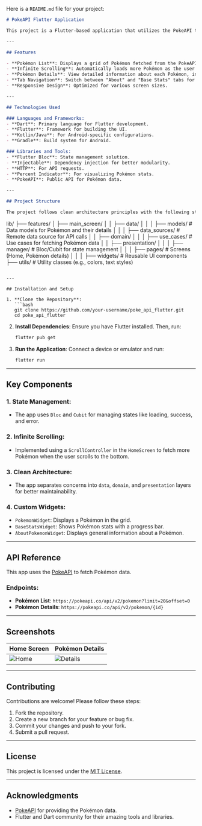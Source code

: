 Here is a `README.md` file for your project:

```markdown
# PokeAPI Flutter Application

This project is a Flutter-based application that utilizes the PokeAPI to display a list of Pokémon, their details, and statistics. The app is designed with clean architecture principles, Bloc state management, and infinite scrolling for seamless user experience.

---

## Features

- **Pokémon List**: Displays a grid of Pokémon fetched from the PokeAPI.
- **Infinite Scrolling**: Automatically loads more Pokémon as the user scrolls down.
- **Pokémon Details**: View detailed information about each Pokémon, including types, abilities, and base stats.
- **Tab Navigation**: Switch between "About" and "Base Stats" tabs for detailed Pokémon information.
- **Responsive Design**: Optimized for various screen sizes.

---

## Technologies Used

### Languages and Frameworks:
- **Dart**: Primary language for Flutter development.
- **Flutter**: Framework for building the UI.
- **Kotlin/Java**: For Android-specific configurations.
- **Gradle**: Build system for Android.

### Libraries and Tools:
- **Flutter Bloc**: State management solution.
- **Injectable**: Dependency injection for better modularity.
- **HTTP**: For API requests.
- **Percent Indicator**: For visualizing Pokémon stats.
- **PokeAPI**: Public API for Pokémon data.

---

## Project Structure

The project follows clean architecture principles with the following structure:

```
lib/
├── features/
│   ├── main_screen/
│   │   ├── data/
│   │   │   ├── models/          # Data models for Pokémon and their details
│   │   │   ├── data_sources/    # Remote data source for API calls
│   │   ├── domain/
│   │   │   ├── use_cases/       # Use cases for fetching Pokémon data
│   │   ├── presentation/
│   │   │   ├── manager/         # Bloc/Cubit for state management
│   │   │   ├── pages/           # Screens (Home, Pokémon details)
│   │   │   ├── widgets/         # Reusable UI components
├── utils/                       # Utility classes (e.g., colors, text styles)
```

---

## Installation and Setup

1. **Clone the Repository**:
   ```bash
   git clone https://github.com/your-username/poke_api_flutter.git
   cd poke_api_flutter
   ```

2. **Install Dependencies**:
   Ensure you have Flutter installed. Then, run:
   ```bash
   flutter pub get
   ```

3. **Run the Application**:
   Connect a device or emulator and run:
   ```bash
   flutter run
   ```

---

## Key Components

### 1. **State Management**:
- The app uses `Bloc` and `Cubit` for managing states like loading, success, and error.

### 2. **Infinite Scrolling**:
- Implemented using a `ScrollController` in the `HomeScreen` to fetch more Pokémon when the user scrolls to the bottom.

### 3. **Clean Architecture**:
- The app separates concerns into `data`, `domain`, and `presentation` layers for better maintainability.

### 4. **Custom Widgets**:
- `PokemonWidget`: Displays a Pokémon in the grid.
- `BaseStatsWidget`: Shows Pokémon stats with a progress bar.
- `AboutPokemonWidget`: Displays general information about a Pokémon.

---

## API Reference

This app uses the [PokeAPI](https://pokeapi.co/) to fetch Pokémon data.

### Endpoints:
- **Pokémon List**: `https://pokeapi.co/api/v2/pokemon?limit=20&offset=0`
- **Pokémon Details**: `https://pokeapi.co/api/v2/pokemon/{id}`

---

## Screenshots

| Home Screen | Pokémon Details |
|-------------|-----------------|
| ![Home](https://via.placeholder.com/150) | ![Details](https://via.placeholder.com/150) |

---

## Contributing

Contributions are welcome! Please follow these steps:

1. Fork the repository.
2. Create a new branch for your feature or bug fix.
3. Commit your changes and push to your fork.
4. Submit a pull request.

---

## License

This project is licensed under the [MIT License](LICENSE).

---

## Acknowledgments

- [PokeAPI](https://pokeapi.co/) for providing the Pokémon data.
- Flutter and Dart community for their amazing tools and libraries.
```